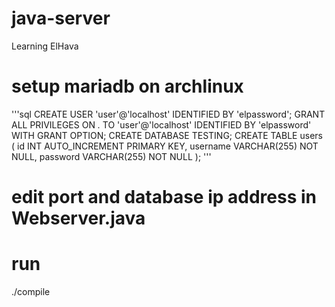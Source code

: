 # java-server
Learning ElHava


# setup mariadb on archlinux
'''sql
CREATE USER 'user'@'localhost' IDENTIFIED BY 'elpassword';
GRANT ALL PRIVILEGES ON *.* TO 'user'@'localhost' IDENTIFIED BY 'elpassword' WITH GRANT OPTION;
CREATE DATABASE TESTING;
CREATE TABLE users (
    id INT AUTO_INCREMENT PRIMARY KEY,
    username VARCHAR(255) NOT NULL,
    password VARCHAR(255) NOT NULL
);
'''


# edit port and database ip address in Webserver.java
# run
./compile
